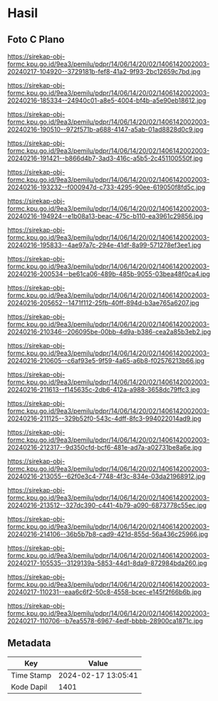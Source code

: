 # Hasil

## Foto C Plano

https://sirekap-obj-formc.kpu.go.id/9ea3/pemilu/pdpr/14/06/14/20/02/1406142002003-20240217-104920--3729181b-fef8-41a2-9f93-2bc12659c7bd.jpg

https://sirekap-obj-formc.kpu.go.id/9ea3/pemilu/pdpr/14/06/14/20/02/1406142002003-20240216-185334--24940c01-a8e5-4004-bf4b-a5e90eb18612.jpg

https://sirekap-obj-formc.kpu.go.id/9ea3/pemilu/pdpr/14/06/14/20/02/1406142002003-20240216-190510--972f571b-a688-4147-a5ab-01ad8828d0c9.jpg

https://sirekap-obj-formc.kpu.go.id/9ea3/pemilu/pdpr/14/06/14/20/02/1406142002003-20240216-191421--b866d4b7-3ad3-416c-a5b5-2c451100550f.jpg

https://sirekap-obj-formc.kpu.go.id/9ea3/pemilu/pdpr/14/06/14/20/02/1406142002003-20240216-193232--f000947d-c733-4295-90ee-619050f8fd5c.jpg

https://sirekap-obj-formc.kpu.go.id/9ea3/pemilu/pdpr/14/06/14/20/02/1406142002003-20240216-194924--e1b08a13-beac-475c-b110-ea3961c29856.jpg

https://sirekap-obj-formc.kpu.go.id/9ea3/pemilu/pdpr/14/06/14/20/02/1406142002003-20240216-195833--4ae97a7c-294e-41df-8a99-571278ef3ee1.jpg

https://sirekap-obj-formc.kpu.go.id/9ea3/pemilu/pdpr/14/06/14/20/02/1406142002003-20240216-200534--be61ca06-489b-485b-9055-03bea48f0ca4.jpg

https://sirekap-obj-formc.kpu.go.id/9ea3/pemilu/pdpr/14/06/14/20/02/1406142002003-20240216-205652--1471f112-25fb-40ff-894d-b3ae765a6207.jpg

https://sirekap-obj-formc.kpu.go.id/9ea3/pemilu/pdpr/14/06/14/20/02/1406142002003-20240216-210346--206095be-00bb-4d9a-b386-cea2a85b3eb2.jpg

https://sirekap-obj-formc.kpu.go.id/9ea3/pemilu/pdpr/14/06/14/20/02/1406142002003-20240216-210605--c6af93e5-9f59-4a65-a6b8-f02576213b66.jpg

https://sirekap-obj-formc.kpu.go.id/9ea3/pemilu/pdpr/14/06/14/20/02/1406142002003-20240216-211613--f145635c-2db6-412a-a988-3658dc79ffc3.jpg

https://sirekap-obj-formc.kpu.go.id/9ea3/pemilu/pdpr/14/06/14/20/02/1406142002003-20240216-211125--329b52f0-543c-4dff-8fc3-994022014ad9.jpg

https://sirekap-obj-formc.kpu.go.id/9ea3/pemilu/pdpr/14/06/14/20/02/1406142002003-20240216-212317--9d350cfd-bcf6-481e-ad7a-a02731be8a6e.jpg

https://sirekap-obj-formc.kpu.go.id/9ea3/pemilu/pdpr/14/06/14/20/02/1406142002003-20240216-213055--62f0e3c4-7748-4f3c-834e-03da21968912.jpg

https://sirekap-obj-formc.kpu.go.id/9ea3/pemilu/pdpr/14/06/14/20/02/1406142002003-20240216-213512--327dc390-c441-4b79-a090-6873778c55ec.jpg

https://sirekap-obj-formc.kpu.go.id/9ea3/pemilu/pdpr/14/06/14/20/02/1406142002003-20240216-214106--36b5b7b8-cad9-421d-855d-56a436c25966.jpg

https://sirekap-obj-formc.kpu.go.id/9ea3/pemilu/pdpr/14/06/14/20/02/1406142002003-20240217-105535--3129139a-5853-44d1-8da9-872984bda260.jpg

https://sirekap-obj-formc.kpu.go.id/9ea3/pemilu/pdpr/14/06/14/20/02/1406142002003-20240217-110231--eaa6c6f2-50c8-4558-bcec-e145f2f66b6b.jpg

https://sirekap-obj-formc.kpu.go.id/9ea3/pemilu/pdpr/14/06/14/20/02/1406142002003-20240217-110706--b7ea5578-6967-4edf-bbbb-28900ca1871c.jpg


## Metadata

| Key        | Value               |
| ---------- | ------------------- |
| Time Stamp | 2024-02-17 13:05:41 |
| Kode Dapil | 1401                |



